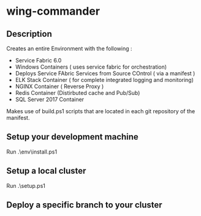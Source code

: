 # wing-commander 

## Description

Creates an entire Environment with the following :

- Service Fabric 6.0 
- Windows Containers  ( uses service fabric for orchestration)
- Deploys Service FAbric Services from Source COntrol ( via a manifest )
- ELK Stack Container ( for complete integrated logging and monitoring)
- NGINX Container ( Reverse Proxy )
- Redis Container (Distirbuted cache and Pub/Sub)
- SQL Server 2017 Container

Makes use of build.ps1 scripts that are located in each git repository of the manifest. 


## Setup your development machine

Run  .\env\install.ps1   

## Setup a local cluster 
Run .\setup.ps1 

## Deploy a specific branch to your cluster 
